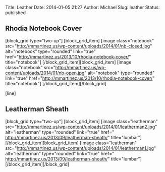 Title: Leather
Date: 2014-01-05 21:27
Author: Michael
Slug: leather
Status: published

Rhodia Notebook Cover
---------------------

\[block\_grid type="two-up"\] \[block\_grid\_item\] \[image
class="notebook"
src="http://mmartinez.us/wp-content/uploads/2014/01/nb-closed.jpg"
alt="notebook" type="rounded" link="true"
href="http://mmartinez.us/2013/10/rhodia-notebook-cover/"
title="notebook"\] \[/block\_grid\_item\]\[block\_grid\_item\] \[image
class="notebook"
src="http://mmartinez.us/wp-content/uploads/2014/01/nb-open.jpg"
alt="notebook" type="rounded" link="true"
href="http://mmartinez.us/2013/10/rhodia-notebook-cover/"
title="notebook"\] \[/block\_grid\_item\]\[/block\_grid\]

\[line\]

Leatherman Sheath
-----------------

\[block\_grid type="two-up"\] \[block\_grid\_item\] \[image
class="leatherman"
src="http://mmartinez.us/wp-content/uploads/2014/01/leatherman2.jpg"
alt="leatherman" type="rounded" link="true" href="
http://mmartinez.us/2013/09/leatherman-sheath/" title="lumbar"\]
\[/block\_grid\_item\]\[block\_grid\_item\] \[image class="leatherman"
src="http://mmartinez.us/wp-content/uploads/2014/01/leatherman1.jpg"
alt="leatherman" type="rounded" link="true" href="
http://mmartinez.us/2013/09/leatherman-sheath/" title="lumbar"\]
\[/block\_grid\_item\]\[/block\_grid\]
